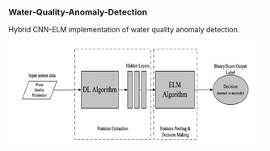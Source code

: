 ### Water-Quality-Anomaly-Detection

Hybrid CNN-ELM implementation of water quality anomaly detection.

![alt text](CNN-ELM.png)
